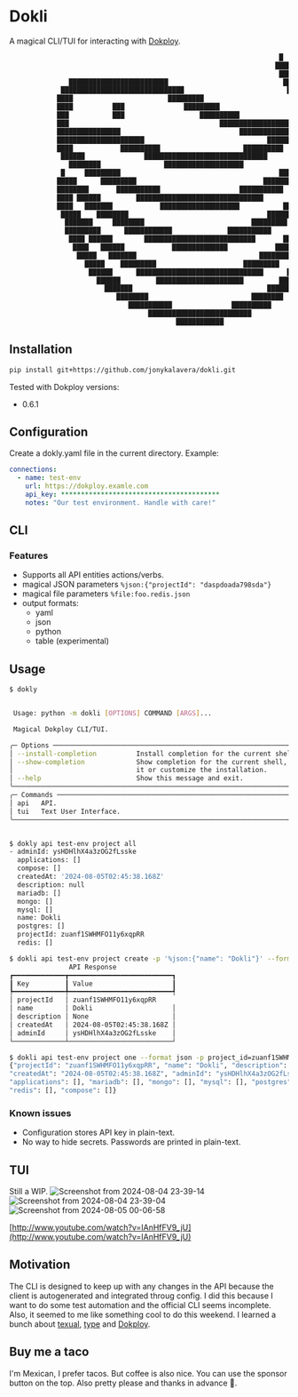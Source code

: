 # Dokli

A magical CLI/TUI for interacting with [Dokploy](https://github.com/Dokploy/dokploy).

```txt
                                                                    █
                                                                   ████
                                                                    ███████            █
               █████████████████████████                             ████████   ████████
             ███████████████████████████████                          ██████████████████
            ████                        █████████                       ██████████████
            ████          ███               █████████                      ████
            ███           ███                   ██████████               █████
            ███                                      ████████████████████████
            ████████████████                              █████████████████
            ██████████████████████                               ███████
            ████            ██████████                     ██████████          ██████
             ██████               ███████████████████████████████          ████████
               ████████                ████████████████████             ████████
             █     █████████                                        ████████     ███
            █████      █████████                                ████████      ██████
            ████████       ███████████                    ███████████      █████████
            ████ ██████         ████████████████████████████████        ███████ ████
            ████   ███████            ████████████████████           ███████    ████
             █████    ████████                                   ████████    ██████
              ███████     ████████                           █████████     ███████
              █████████      ████████████              ███████████      ██████████
               ████ ██████        ████████████████████████████       ███████ ████
                ████   ██████            ██████████████            ██████   ████
                 █████   ███████                               ████████   █████
                   █████    █████████                      █████████    █████
                    ██████      ████████████████████████████████      ██████
                      ██████         ██████████████████████         ██████
                        ███████                                  ██████
                           ████████                          ████████
                              ███████████               ██████████
                                   ██████████████████████████
                                          ████████████
```

## Installation

```bash
pip install git+https://github.com/jonykalavera/dokli.git
```

Tested with Dokploy versions:

- 0.6.1

## Configuration

Create a dokly.yaml file in the current directory. Example:

```yaml
connections:
  - name: test-env
    url: https://dokploy.examle.com
    api_key: ****************************************
    notes: "Our test environment. Handle with care!"
```

## CLI

### Features

- Supports all API entities actions/verbs.
- magical JSON parameters `%json:{"projectId": "daspdoada798sda"}`
- magical file parameters `%file:foo.redis.json`
- output formats:
  - yaml
  - json
  - python
  - table (experimental)

## Usage

```bash
$ dokly


 Usage: python -m dokli [OPTIONS] COMMAND [ARGS]...

 Magical Dokploy CLI/TUI.

╭─ Options ────────────────────────────────────────────────────────────────────╮
│ --install-completion          Install completion for the current shell.      │
│ --show-completion             Show completion for the current shell, to copy │
│                               it or customize the installation.              │
│ --help                        Show this message and exit.                    │
╰──────────────────────────────────────────────────────────────────────────────╯
╭─ Commands ───────────────────────────────────────────────────────────────────╮
│ api   API.                                                                   │
│ tui   Text User Interface.                                                   │
╰──────────────────────────────────────────────────────────────────────────────╯


$ dokly api test-env project all
- adminId: ysHDHlhX4a3zOG2fLsske
  applications: []
  compose: []
  createdAt: '2024-08-05T02:45:38.168Z'
  description: null
  mariadb: []
  mongo: []
  mysql: []
  name: Dokli
  postgres: []
  projectId: zuanf1SWHMFO11y6xqpRR
  redis: []

$ dokli api test-env project create -p '%json:{"name": "Dokli"}' --format table
               API Response
┏━━━━━━━━━━━━━┳━━━━━━━━━━━━━━━━━━━━━━━━━━┓
┃ Key         ┃ Value                    ┃
┡━━━━━━━━━━━━━╇━━━━━━━━━━━━━━━━━━━━━━━━━━┩
│ projectId   │ zuanf1SWHMFO11y6xqpRR
│ name        │ Dokli                    │
│ description │ None                     │
│ createdAt   │ 2024-08-05T02:45:38.168Z │
│ adminId     │ ysHDHlhX4a3zOG2fLsske    │
└─────────────┴──────────────────────────┘

$ dokli api test-env project one --format json -p project_id=zuanf1SWHMFO11y6xqpRR
{"projectId": "zuanf1SWHMFO11y6xqpRR", "name": "Dokli", "description": null,
"createdAt": "2024-08-05T02:45:38.168Z", "adminId": "ysHDHlhX4a3zOG2fLsske",
"applications": [], "mariadb": [], "mongo": [], "mysql": [], "postgres": [],
"redis": [], "compose": []}
```

### Known issues

- Configuration stores API key in plain-text.
- No way to hide secrets. Passwords are printed in plain-text.

## TUI

Still a WIP.
![Screenshot from 2024-08-04 23-39-14](https://github.com/user-attachments/assets/9943d053-f3a6-40dd-90b7-07502fb81925)
![Screenshot from 2024-08-04 23-39-04](https://github.com/user-attachments/assets/acce2413-7b48-472d-899a-71d469b6113d)
![Screenshot from 2024-08-05 00-06-58](https://github.com/user-attachments/assets/17fefe01-e072-4c18-8cc1-159de9e94adc)

[http://www.youtube.com/watch?v=IAnHfFV9_jU](http://www.youtube.com/watch?v=IAnHfFV9_jU)

## Motivation

The CLI is designed to keep up with any changes in the API because the client is autogenerated and integrated throug config.
I did this because I want to do some test automation and the official CLI seems incomplete.
Also, it seemed to me like something cool to do this weekend. I learned a bunch about [texual](https://textual.textualize.io/), [type](https://github.com/tiangolo/typer) and [Dokploy](https://github.com/Dokploy/dokploy).

## Buy me a taco

I'm Mexican, I prefer tacos. But coffee is also nice. You can use the sponsor button on the top. Also pretty please and thanks in advance 🥺.
